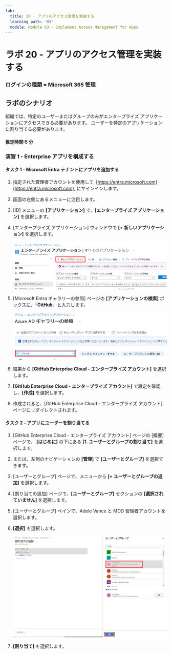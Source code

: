 ```yaml
---
lab:
  title: 20 - アプリのアクセス管理を実装する
  learning path: '03'
  module: Module 03 - Implement Access Management for Apps
---
```


# ラボ 20 - アプリのアクセス管理を実装する

### ログインの種類 = Microsoft 365 管理

## ラボのシナリオ

組織では、特定のユーザーまたはグループのみがエンタープライズ アプリケーションにアクセスできる必要があります。 ユーザーを特定のアプリケーションに割り当てる必要があります。

#### 推定時間:5 分

### 演習 1 - Enterprise アプリを構成する

#### タスク 1 - Microsoft Entra テナントにアプリを追加する

1. 指定された管理者アカウントを使用して  [https://entra.microsoft.com](https://entra.microsoft.com)  にサインインします。

2. 画面の左側にあるメニューに注目します。

3. [ID] メニューの **[アプリケーション]** で、**[エンタープライズ アプリケーション]** を選択します。

4. [エンタープライズ アプリケーション] ウィンドウで **[+ 新しいアプリケーション]** を選択します。

    ![[新しいアプリケーション] が強調表示された [エンタープライズ アプリケーション] ページが表示されている画面イメージ](./media/lp3-mod1-new-enterprise-application.png)

5. [Microsoft Entra ギャラリーの参照] ページの **[アプリケーションの検索]** ボックスに、「**GitHub**」と入力します。

    ![検索ボックスが強調表示されている [Microsoft Entra ギャラリーの参照] ページが表示されている画面イメージ](./media/lp3-mod1-azure-ad-gallery-search.png)

6. 結果から **[GitHub Enterprise Cloud - エンタープライズ アカウント]** を選択します。

7. **[GitHub Enterprise Cloud - エンタープライズ アカウント]** で設定を確認し、**[作成]** を選択します。

8. 作成されると、[GitHub Enterprise Cloud – エンタープライズ アカウント] ページにリダイレクトされます。

#### タスク 2 - アプリにユーザーを割り当てる

1. [GitHub Enterprise Cloud - エンタープライズ アカウント] ページの [概要] ページで、 **[はじめに]** の下にある **[1. ユーザーとグループの割り当て]** を選択します。

2. または、左側のナビゲーションの **[管理]** で **[ユーザーとグループ]** を選択できます。

3. [ユーザーとグループ] ページで、メニューから **[+ ユーザーとグループの追加]** を選択します。

4. [割り当ての追加] ページで、**[ユーザーとグループ]** セクションの **[選択されていません]** を選択します。

5. [ユーザーとグループ] ペインで、Adele Vance と MOD 管理者アカウントを選択します。

6. **[選択]** を選択します。

    ![[選択] ボタンが強調表示されている、アプリへのユーザー アカウント割り当ての追加を表示している画面イメージ ](./media/lp3-mod1-add-app-assignment.png)

7. **[割り当て]** を選択します。

